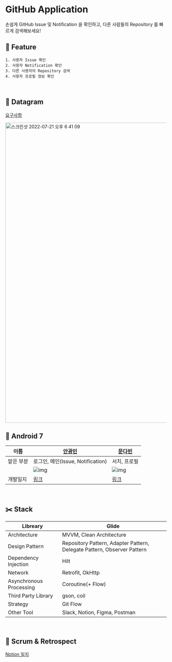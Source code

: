 # GitHub Application
손쉽게 GitHub Issue 및 Notification 을 확인하고, 다른 사람들의 Repository 를 빠르게 검색해보세요!
<br>
## 👋   Feature
```
1. 사용자 Issue 확인
2. 사용자 Notification 확인
3. 다른 사용자의 Repository 검색
4. 사용자 프로필 정보 확인
```
<br>

## 📗   Datagram
[요구사항](https://shimmering-cougar-07b.notion.site/05b7b9c6b6ef49f0b655686c72bdb1e7)

<img width="936" alt="스크린샷 2022-07-21 오후 6 41 09" src="https://user-images.githubusercontent.com/89892954/180183222-91ebeef1-7df5-4976-9ea4-0b09b3d4bcfe.png">

<br>

## 🏃  Android 7

|이름|[안광민](https://shimmering-cougar-07b.notion.site/2-3-38124d9047a64c2dadc20aca7382c834)|[문다빈](https://github.com/mdb1217)|
|-|------------------------------------|-------------------------------------|
|맡은 부분|로그인, 메인(Issue, Notification)      |서치, 프로필                           |
||![img](https://github.com/creativeduck.png?size=100) | ![img](https://github.com/mdb1217.png?size=100) |
|개발일지|[링크](https://shimmering-cougar-07b.notion.site/2-3-38124d9047a64c2dadc20aca7382c834)|[링크](https://winter-name-da8.notion.site/17604cb744474ebb962e91cdfc903ae9)|

<br>

## ✂️  Stack

|Libreary|Glide|
|------------------------------------|-------------------------------------|
|Architecture|MVVM, Clean Architecture|
|Design Pattern|Repository Pattern, Adapter Pattern, Delegate Pattern, Observer Pattern|
|Dependency Injection|Hilt|
|Network|Retrofit, OkHttp|
|Asynchronous Processing|Coroutine(+ Flow)|
|Third Party Library|gson, coil|
|Strategy|Git Flow|
|Other Tool|Slack, Notion, Figma, Postman|
<br>

## 🚉   Scrum & Retrospect   

   [Notion 일지](https://winter-name-da8.notion.site/2-3-e980bbace68d4307b4b1a69e8c426ea0)

